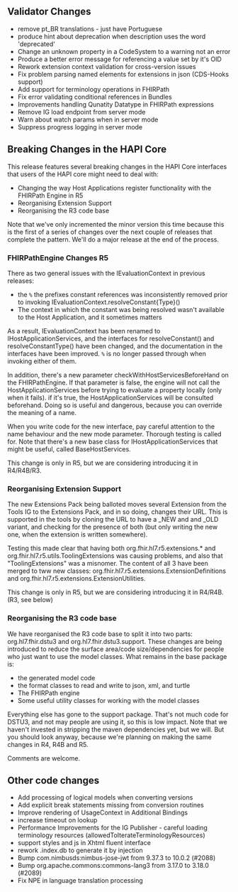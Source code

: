 ## Validator Changes

* remove pt_BR translations - just have Portuguese
* produce hint about deprecation when description uses the word 'deprecated'
* Change an unknown property in a CodeSystem to a warning not an error
* Produce a better error message for referencing a value set by it's OID
* Rework extension context validation for cross-version issues
* Fix problem parsing named elements for extensions in json (CDS-Hooks support)
* Add support for terminology operations in FHIRPath
* Fix error validating conditional references in Bundles
* Improvements handling Qunatity Datatype in FHIRPath expressions
* Remove IG load endpoint from server mode
* Warn about watch params when in server mode
* Suppress progress logging in server mode

## Breaking Changes in the HAPI Core

This release features several breaking changes in the HAPI Core interfaces that users of the HAPI core might need to deal with:

* Changing the way Host Applications register functionality with the FHIRPath Engine in R5
* Reorganising Extension Support
* Reorganising the R3 code base 

Note that we've only incremented the minor version this time because this is the first of a series of changes over the next 
couple of releases that complete the pattern. We'll do a major release at the end of the process. 

### FHIRPathEngine Changes R5

There as two general issues with the IEvaluationContext in previous releases: 
* the `%` the prefixes constant references was inconsistently removed prior to invoking IEvaluationContext.resolveConstant{Type}()
* The context in which the constant was being resolved wasn't available to the Host Application, and it sometimes matters

As a result, IEvaluationContext has been renamed to IHostApplicationServices, and the interfaces for 
resolveConstant() and resolveConstantType() have been changed, and the documentation in the interfaces
have been improved. `%` is no longer passed through when invoking either of them. 

In addition, there's a new parameter checkWithHostServicesBeforeHand on the FHIRPathEngine. If that 
parameter is false, the engine will not call the HostApplicationServices before trying to evaluate a 
property locally (only when it fails). if it's true, the HostApplicationServices will be consulted 
beforehand. Doing so is useful and dangerous, because you can override the meaning of a name. 

When you write code for the new interface, pay careful attention to the name behaviour and the new mode parameter.
Thorough  testing is called for. Note that there's a new base class for IHostApplicationServices that might
be useful, called BaseHostServices.

This change is only in R5, but we are considering introducing it in R4/R4B/R3.

### Reorganising Extension Support

The new Extensions Pack being balloted moves several Extension from the Tools IG to the Extensions Pack,
and in so doing, changes their URL. This is supported in the tools by cloning the URL to have a _NEW and and _OLD 
variant, and checking for the presence of both (but only writing the new one, when the extension is written somewhere).

Testing this made clear that having both org.fhir.hl7.r5.extensions.* and org.fhir.hl7.r5.utils.ToolingExtensions
was causing problems, and also that "ToolingExtensions" was a misnomer. The content of all 3 have been merged 
to tww new classes: org.fhir.hl7.r5.extensions.ExtensionDefinitions and org.fhir.hl7.r5.extensions.ExtensionUtilities.

This change is only in R5, but we are considering introducing it in R4/R4B. (R3, see below)

### Reorganising the R3 code base 

We have reorganised the R3 code base to split it into two parts: org.hl7.fhir.dstu3 and org.hl7.fhir.dstu3.support.
These changes are being introduced to reduce the surface area/code size/dependencies for people who just want 
to use the model classes. What remains in the base package is: 

* the generated model code 
* the format classes to read and write to json, xml, and turtle
* The FHIRPath engine
* Some useful utility classes for working with the model classes

Everything else has gone to the support package. That's not much code for DSTU3, and not may people are using it,
so this is low impact. Note that we haven't invested in stripping the maven dependencies yet, but we will.
But you should look anyway, because we're planning on making the same changes in R4, R4B and R5. 

Comments are welcome. 

## Other code changes

* Add processing of logical models when converting versions
* Add explicit break statements missing from conversion routines
* Improve rendering of UsageContext in Additional Bindings
* increase timeout on lookup
* Performance Improvements for the IG Publisher - careful loading terminology resources (allowedToIterateTerminologyResources)
* support styles and js in Xhtml fluent interface
* rework .index.db to generate it by injection
* Bump com.nimbusds:nimbus-jose-jwt from 9.37.3 to 10.0.2 (#2088)
* Bump org.apache.commons:commons-lang3 from 3.17.0 to 3.18.0 (#2089)
* Fix NPE in language translation processing
